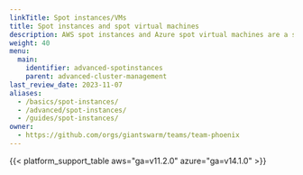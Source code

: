 ```yaml
---
linkTitle: Spot instances/VMs
title: Spot instances and spot virtual machines
description: AWS spot instances and Azure spot virtual machines are a simple way to save on compute cost, if your use case permits it. Here you find documentation for using them with Giant Swarm Kubernetes clusters.
weight: 40
menu:
  main:
    identifier: advanced-spotinstances
    parent: advanced-cluster-management
last_review_date: 2023-11-07
aliases:
  - /basics/spot-instances/
  - /advanced/spot-instances/
  - /guides/spot-instances/
owner:
  - https://github.com/orgs/giantswarm/teams/team-phoenix
---
```


{{< platform_support_table aws="ga=v11.2.0" azure="ga=v14.1.0" >}}
